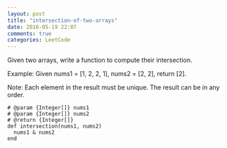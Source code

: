 ```yaml
---
layout: post
title: "intersection-of-two-arrays"
date: 2016-05-19 22:07
comments: true
categories: LeetCode
---
```


Given two arrays, write a function to compute their intersection.

Example:
Given nums1 = [1, 2, 2, 1], nums2 = [2, 2], return [2].

Note:
Each element in the result must be unique.
The result can be in any order.

    # @param {Integer[]} nums1
    # @param {Integer[]} nums2
    # @return {Integer[]}
    def intersection(nums1, nums2)
      nums1 & nums2
    end